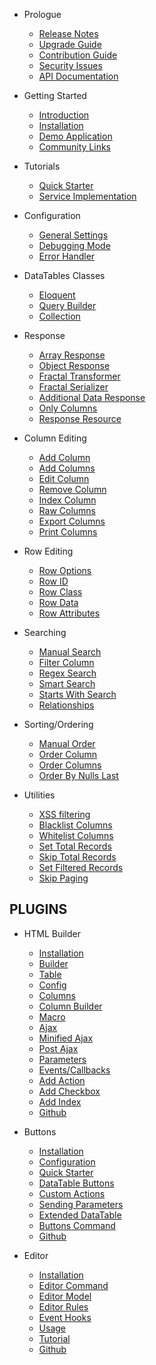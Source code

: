- Prologue
	- [Release Notes](releases.md)
	- [Upgrade Guide](upgrade.md)
	- [Contribution Guide](contributing.md)
    - [Security Issues](security.md)
	- [API Documentation](http://yajra.github.io/)

- Getting Started
    - [Introduction](introduction.md)
	- [Installation](installation.md)
    - [Demo Application](https://datatables.yajrabox.com/)
    - [Community Links](community-links.md)

- Tutorials
	- [Quick Starter](quick-starter.md)
	- [Service Implementation](https://datatables.yajrabox.com/service)

- Configuration
    - [General Settings](general-settings.md)
    - [Debugging Mode](debugger.md)
    - [Error Handler](error-handler.md)

- DataTables Classes
	- [Eloquent](engine-eloquent.md)
	- [Query Builder](engine-query.md)
	- [Collection](engine-collection.md)

- Response
	- [Array Response](response-array.md)
	- [Object Response](response-object.md)
	- [Fractal Transformer](response-fractal.md)
	- [Fractal Serializer](response-fractal-serializer.md)
	- [Additional Data Response](response-with.md)
	- [Only Columns](response-only.md)
	- [Response Resource](response-resource.md)

- Column Editing
	- [Add Column](add-column.md)
	- [Add Columns](add-columns.md)
	- [Edit Column](edit-column.md)
	- [Remove Column](remove-column.md)
	- [Index Column](index-column.md)
	- [Raw Columns](raw-columns.md)
	- [Export Columns](export-columns.md)
	- [Print Columns](print-columns.md)

- Row Editing
	- [Row Options](row-options.md)
	- [Row ID](row-options#row-id.md)
	- [Row Class](row-options#row-class.md)
	- [Row Data](row-options#row-data.md)
	- [Row Attributes](row-options#row-attributes.md)

- Searching
	- [Manual Search](manual-search.md)
	- [Filter Column](filter-column.md)
	- [Regex Search](regex.md)
	- [Smart Search](smart-search.md)
	- [Starts With Search](starts-with-search.md)
	- [Relationships](relationships.md)

- Sorting/Ordering
	- [Manual Order](manual-order.md)
	- [Order Column](order-column.md)
	- [Order Columns](order-columns.md)
	- [Order By Nulls Last](order-by-nulls-last.md)

- Utilities
	- [XSS filtering](xss.md)
	- [Blacklist Columns](blacklist.md)
	- [Whitelist Columns](whitelist.md)
	- [Set Total Records](set-total-records.md)
	- [Skip Total Records](skip-total-records.md)
	- [Set Filtered Records](set-filtered-records.md)
	- [Skip Paging](skip-paging.md)

## PLUGINS

- HTML Builder
	- [Installation](html-installation.md)
	- [Builder](html-builder.md)
	- [Table](html-builder-table.md)
	- [Config](html-builder-config.md)
	- [Columns](html-builder-column.md)
	- [Column Builder](html-builder-column-builder.md)
	- [Macro](html-builder-macro.md)
	- [Ajax](html-builder-ajax.md)
	- [Minified Ajax](html-builder-minified-ajax.md)
	- [Post Ajax](html-builder-post-ajax.md)
	- [Parameters](html-builder-parameters.md)
	- [Events/Callbacks](html-builder-callbacks.md)
	- [Add Action](html-builder-action.md)
	- [Add Checkbox](html-builder-checkbox.md)
	- [Add Index](html-builder-index.md)
	- [Github](https://github.com/yajra/laravel-datatables-html)

- Buttons
	- [Installation](buttons-installation.md)
	- [Configuration](buttons-config.md)
	- [Quick Starter](buttons-starter.md)
	- [DataTable Buttons](buttons-export.md)
	- [Custom Actions](buttons-custom.md)
	- [Sending Parameters](buttons-with.md)
	- [Extended DataTable](buttons-extended.md)
	- [Buttons Command](buttons-console.md)
	- [Github](https://github.com/yajra/laravel-datatables-buttons)

- Editor
	- [Installation](editor-installation.md)
	- [Editor Command](editor-command.md)
	- [Editor Model](editor-model.md)
	- [Editor Rules](editor-rules.md)
	- [Event Hooks](editor-events.md)
	- [Usage](editor-usage.md)
	- [Tutorial](editor-tutorial.md)
	- [Github](https://github.com/yajra/laravel-datatables-editor)
